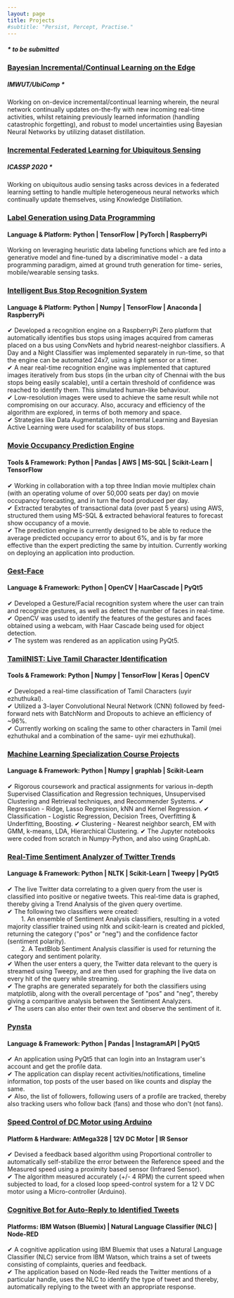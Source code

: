 ```yaml
---
layout: page
title: Projects
#subtitle: "Persist, Percept, Practise."
---
```


##### * to be submitted

### <span class="fa fa-file about-icon"></span> <u>Bayesian Incremental/Continual Learning on the Edge</u>
##### IMWUT/UbiComp *
Working on on-device incremental/continual learning wherein, the neural network continually updates on-the-fly with new incoming real-time activities, whilst retaining previously learned information (handling catastrophic forgetting), and robust to model uncertainties using Bayesian Neural Networks by utilizing dataset distillation.

### <span class="fa fa-file about-icon"></span> <u>Incremental Federated Learning for Ubiquitous Sensing</u>
##### ICASSP 2020 *
Working on ubiquitous audio sensing tasks across devices in a federated learning setting to handle multiple heterogeneous neural networks which continually update themselves, using Knowledge Distillation.

### <span class="fa fa-file about-icon"></span> <u>Label Generation using Data Programming</u>
#### Language & Platform: Python | TensorFlow | PyTorch | RaspberryPi
Working on leveraging heuristic data labeling functions which are fed into a generative model and fine-tuned by a discriminative model - a data programming paradigm, aimed at ground truth generation for time- series, mobile/wearable sensing tasks.

### <span class="fa fa-file about-icon"></span> [<u>Intelligent Bus Stop Recognition System</u>](https://github.com/gauthamkrishna-g/Intelligent-Bus-Stop-Recognition-System)
#### Language & Platform: Python | Numpy | TensorFlow | Anaconda | RaspberryPi
✔ Developed a recognition engine on a RaspberryPi Zero platform that automatically identifies bus stops using images acquired from cameras placed on a bus using ConvNets and hybrid nearest-neighbor classifiers. A Day and a Night Classifier was implemented separately in run-time, so that the engine can be automated 24x7, using a light sensor or a timer.<br>
✔ A near real-time recognition engine was implemented that captured images iteratively from bus stops (in the urban city of Chennai with the bus stops being easily scalable), until a certain threshold of confidence was reached to identify them. This simulated human-like behaviour. <br>
✔ Low-resolution images were used to achieve the same result while not compromising on our accuracy. Also, accuracy and efficiency of the algorithm are explored, in terms of both memory and space.<br>
✔ Strategies like Data Augmentation, Incremental Learning and Bayesian Active Learning were used for scalability of bus stops.

### <span class="fa fa-file about-icon"></span> <u>Movie Occupancy Prediction Engine</u>
#### Tools & Framework: Python | Pandas | AWS | MS-SQL | Scikit-Learn | TensorFlow
✔ Working in collaboration with a top three Indian movie multiplex chain (with an operating volume of over 50,000 seats per day) on movie occupancy forecasting, and in turn the food produced per day.<br>
✔ Extracted terabytes of transactional data (over past 5 years) using AWS, structured them using MS-SQL & extracted behavioral features to
forecast show occupancy of a movie.<br>
✔ The prediction engine is currently designed to be able to reduce the average predicted occupancy error to about 6%, and is by far more effective than the expert predicting the same by intuition. Currently working on deploying an application into production.<br>

### <span class="fa fa-file about-icon"></span> [<u>Gest-Face</u>](https://github.com/gauthamkrishna-g/Gest-Face)
#### Language & Framework: Python | OpenCV | HaarCascade | PyQt5
✔ Developed a Gesture/Facial recognition system where the user can train and recognize gestures, as well as detect the number of faces in real-time.<br>
✔ OpenCV was used to identify the features of the gestures and faces obtained using a webcam, with Haar Cascade being used for object detection.<br>
✔ The system was rendered as an application using PyQt5.<br>

### <span class="fa fa-file about-icon"></span> <u>TamilNIST: Live Tamil Character Identification</u>
#### Tools & Framework: Python | Numpy | TensorFlow | Keras | OpenCV
✔ Developed a real-time classification of Tamil Characters (uyir ezhuthukal).<br>
✔ Utilized a 3-layer Convolutional Neural Network (CNN) followed by feed-forward nets with BatchNorm and Dropouts to achieve an efficiency of ~96%.<br>
✔ Currently working on scaling the same to other characters in Tamil (mei ezhuthukal and a combination of the same- uyir mei ezhuthukal).<br>

### <span class="fa fa-file about-icon"></span> <u>Machine Learning Specialization Course Projects</u>
#### Language & Framework: Python | Numpy | graphlab | Scikit-Learn
✔ Rigorous coursework and practical assignments for various in-depth Supervised Classification and Regression techniques, Unsupervised Clustering and Retrieval techniques, and Recommender Systems.
✔ Regression - Ridge, Lasso Regression, kNN and Kernel Regression.
✔ Classification - Logistic Regression, Decision Trees, Overfitting & Underfitting, Boosting.
✔ Clustering - Nearest neighbor search, EM with GMM, k-means, LDA, Hierarchical Clustering.
✔ The Jupyter notebooks were coded from scratch in Numpy-Python, and also using GraphLab.<br>

### <span class="fa fa-file about-icon"></span> [<u>Real-Time Sentiment Analyzer of Twitter Trends</u>](https://github.com/gauthamkrishna-g/Real-Time-Sentiment-Analyzer-of-Twitter-Trends)
#### Language & Framework: Python | NLTK | Scikit-Learn | Tweepy | PyQt5
✔ The live Twitter data correlating to a given query from the user is classified into positive or negative tweets. This real-time data is graphed, thereby giving a Trend Analysis of the given query overtime.<br>
✔ The following two classifiers were created:<br>
&nbsp;&nbsp;&nbsp;&nbsp;&nbsp;&nbsp;&nbsp;&nbsp;1. An ensemble of Sentiment Analysis classifiers, resulting in a voted majority classifier trained using nltk and scikit-learn is created and pickled, returning the category ("pos" or "neg") and the confidence factor (sentiment polarity).<br>
&nbsp;&nbsp;&nbsp;&nbsp;&nbsp;&nbsp;&nbsp;&nbsp;2. A TextBlob Sentiment Analysis classifier is used for returning the category and sentiment polarity.<br>
✔ When the user enters a query, the Twitter data relevant to the query is streamed using Tweepy, and are then used for graphing the live data on every hit of the query while streaming.<br>
✔ The graphs are generated separately for both the classifiers using matplotlib, along with the overall percentage of "pos" and "neg", thereby giving a comparitive analysis between the Sentiment Analyzers.<br>
✔ The users can also enter their own text and observe the sentiment of it.<br>

### <span class="fa fa-file about-icon"></span> <u>Pynsta</u>
#### Language & Framework: Python | Pandas | InstagramAPI | PyQt5
✔ An application using PyQt5 that can login into an Instagram user's account and get the profile data.<br>
✔ The application can display recent activities/notifications, timeline information, top posts of the user based on like counts and display the same.<br>
✔ Also, the list of followers, following users of a profile are tracked, thereby also tracking users who follow back (fans) and those who don't (not fans).<br>

### <span class="fa fa-file about-icon"></span> <u>Speed Control of DC Motor using Arduino</u>
#### Platform & Hardware: AtMega328 | 12V DC Motor | IR Sensor
✔ Devised a feedback based algorithm using Proportional controller to automatically self-stabilize the error between the Reference speed and the Measured speed using a proximity based sensor (Infrared Sensor).<br>
✔ The algorithm measured accurately (+/- 4 RPM) the current speed when subjected to load, for a closed loop speed-control system for a 12 V DC motor using a Micro-controller (Arduino).<br>

### <span class="fa fa-file about-icon"></span> <u>Cognitive Bot for Auto-Reply to Identified Tweets</u>
#### Platforms: IBM Watson (Bluemix) | Natural Language Classifier (NLC) | Node-RED
✔ A cognitive application using IBM Bluemix that uses a Natural Language Classifier (NLC) service from IBM Watson, which trains a set of tweets consisting of complaints, queries and feedback.<br>
✔ The application based on Node-Red reads the Twitter mentions of a particular handle, uses the NLC to identify the type of tweet and thereby, automatically replying to the tweet with an appropriate response.<br>
